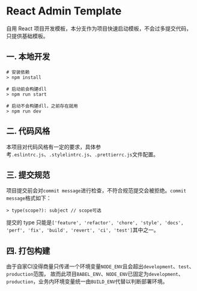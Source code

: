 # React Admin Template

自用 React 项目开发模板，本分支作为项目快速启动模板，不会过多提交代码，只提供基础模板。

## 一. 本地开发

```shell script
# 安装依赖
> npm install

# 启动前会构建dll
> npm run start

# 启动不会构建dll，之前存在就用
> npm run dev
```

## 二. 代码风格

本项目对代码风格有一定的要求，具体参考`.eslintrc.js`、`.stylelintrc.js`、`.prettierrc.js`文件配置。

## 三. 提交规范

项目提交前会对`commit message`进行检查，不符合规范提交会被拒绝。`commit message`格式如下：

```
> type(scope?): subject // scope可选
```

提交的 type 只能是`['feature', 'refactor', 'chore', 'style', 'docs', 'perf', 'fix', 'build', 'revert', 'ci', 'test']`其中之一。

## 四. 打包构建

由于自家CI没得商量只传递一个环境变量`NODE_ENV`且会超出`development`、`test`、`production`范围，
故而此项目`BABEL_ENV`、`NODE_ENV`已固定为`development`、`production`，业务内环境变量统一由`BUILD_ENV`代替以判断部署环境。